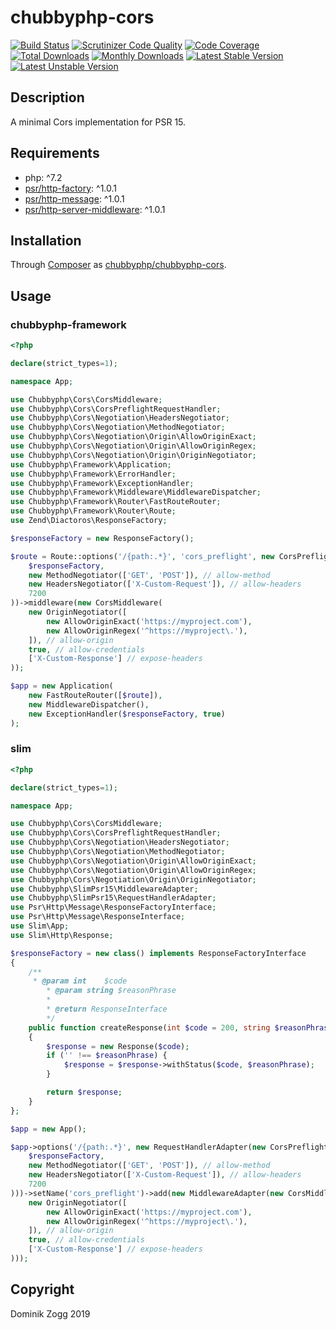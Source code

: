 # chubbyphp-cors

[![Build Status](https://api.travis-ci.org/chubbyphp/chubbyphp-cors.png?branch=master)](https://travis-ci.org/chubbyphp/chubbyphp-cors)
[![Scrutinizer Code Quality](https://scrutinizer-ci.com/g/chubbyphp/chubbyphp-cors/badges/quality-score.png?b=master)](https://scrutinizer-ci.com/g/chubbyphp/chubbyphp-cors/?branch=master)
[![Code Coverage](https://scrutinizer-ci.com/g/chubbyphp/chubbyphp-cors/badges/coverage.png?b=master)](https://scrutinizer-ci.com/g/chubbyphp/chubbyphp-cors/?branch=master)
[![Total Downloads](https://poser.pugx.org/chubbyphp/chubbyphp-cors/downloads.png)](https://packagist.org/packages/chubbyphp/chubbyphp-cors)
[![Monthly Downloads](https://poser.pugx.org/chubbyphp/chubbyphp-cors/d/monthly)](https://packagist.org/packages/chubbyphp/chubbyphp-cors)
[![Latest Stable Version](https://poser.pugx.org/chubbyphp/chubbyphp-cors/v/stable.png)](https://packagist.org/packages/chubbyphp/chubbyphp-cors)
[![Latest Unstable Version](https://poser.pugx.org/chubbyphp/chubbyphp-cors/v/unstable)](https://packagist.org/packages/chubbyphp/chubbyphp-cors)

## Description

A minimal Cors implementation for PSR 15.

## Requirements

 * php: ^7.2
 * [psr/http-factory][2]: ^1.0.1
 * [psr/http-message][3]: ^1.0.1
 * [psr/http-server-middleware][4]: ^1.0.1

## Installation

Through [Composer](http://getcomposer.org) as [chubbyphp/chubbyphp-cors][1].

## Usage

### chubbyphp-framework

```php
<?php

declare(strict_types=1);

namespace App;

use Chubbyphp\Cors\CorsMiddleware;
use Chubbyphp\Cors\CorsPreflightRequestHandler;
use Chubbyphp\Cors\Negotiation\HeadersNegotiator;
use Chubbyphp\Cors\Negotiation\MethodNegotiator;
use Chubbyphp\Cors\Negotiation\Origin\AllowOriginExact;
use Chubbyphp\Cors\Negotiation\Origin\AllowOriginRegex;
use Chubbyphp\Cors\Negotiation\Origin\OriginNegotiator;
use Chubbyphp\Framework\Application;
use Chubbyphp\Framework\ErrorHandler;
use Chubbyphp\Framework\ExceptionHandler;
use Chubbyphp\Framework\Middleware\MiddlewareDispatcher;
use Chubbyphp\Framework\Router\FastRouteRouter;
use Chubbyphp\Framework\Router\Route;
use Zend\Diactoros\ResponseFactory;

$responseFactory = new ResponseFactory();

$route = Route::options('/{path:.*}', 'cors_preflight', new CorsPreflightRequestHandler(
    $responseFactory,
    new MethodNegotiator(['GET', 'POST']), // allow-method
    new HeadersNegotiator(['X-Custom-Request']), // allow-headers
    7200
))->middleware(new CorsMiddleware(
    new OriginNegotiator([
        new AllowOriginExact('https://myproject.com'),
        new AllowOriginRegex('^https://myproject\.'),
    ]), // allow-origin
    true, // allow-credentials
    ['X-Custom-Response'] // expose-headers
));

$app = new Application(
    new FastRouteRouter([$route]),
    new MiddlewareDispatcher(),
    new ExceptionHandler($responseFactory, true)
);
```

### slim

```php
<?php

declare(strict_types=1);

namespace App;

use Chubbyphp\Cors\CorsMiddleware;
use Chubbyphp\Cors\CorsPreflightRequestHandler;
use Chubbyphp\Cors\Negotiation\HeadersNegotiator;
use Chubbyphp\Cors\Negotiation\MethodNegotiator;
use Chubbyphp\Cors\Negotiation\Origin\AllowOriginExact;
use Chubbyphp\Cors\Negotiation\Origin\AllowOriginRegex;
use Chubbyphp\Cors\Negotiation\Origin\OriginNegotiator;
use Chubbyphp\SlimPsr15\MiddlewareAdapter;
use Chubbyphp\SlimPsr15\RequestHandlerAdapter;
use Psr\Http\Message\ResponseFactoryInterface;
use Psr\Http\Message\ResponseInterface;
use Slim\App;
use Slim\Http\Response;

$responseFactory = new class() implements ResponseFactoryInterface
{
    /**
     * @param int    $code
        * @param string $reasonPhrase
        *
        * @return ResponseInterface
        */
    public function createResponse(int $code = 200, string $reasonPhrase = ''): ResponseInterface
    {
        $response = new Response($code);
        if ('' !== $reasonPhrase) {
            $response = $response->withStatus($code, $reasonPhrase);
        }

        return $response;
    }
};

$app = new App();

$app->options('/{path:.*}', new RequestHandlerAdapter(new CorsPreflightRequestHandler(
    $responseFactory,
    new MethodNegotiator(['GET', 'POST']), // allow-method
    new HeadersNegotiator(['X-Custom-Request']), // allow-headers
    7200
)))->setName('cors_preflight')->add(new MiddlewareAdapter(new CorsMiddleware(
    new OriginNegotiator([
        new AllowOriginExact('https://myproject.com'),
        new AllowOriginRegex('^https://myproject\.'),
    ]), // allow-origin
    true, // allow-credentials
    ['X-Custom-Response'] // expose-headers
)));
```

## Copyright

Dominik Zogg 2019

[1]: https://packagist.org/packages/chubbyphp/chubbyphp-cors

[2]: https://packagist.org/packages/psr/http-factory
[3]: https://packagist.org/packages/psr/http-message
[4]: https://packagist.org/packages/psr/http-server-middleware
